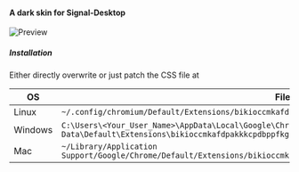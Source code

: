 #### A dark skin for Signal-Desktop
![Preview](https://raw.github.com/grandchild/Signal-Desktop-Darkskin/master/screenshot.png)

##### Installation
Either directly overwrite or just patch the CSS file at

OS  | File Location
--- | -------------
Linux   | `~/.config/chromium/Default/Extensions/bikioccmkafdpakkkcpdbppfkghcmihk/0.1.6_0/stylesheets/manifest.css`
Windows | `C:\Users\<Your_User_Name>\AppData\Local\Google\Chrome\User Data\Default\Extensions\bikioccmkafdpakkkcpdbppfkghcmihk\0.1.6_0\stylesheets\manifest.css`
Mac     | `~/Library/Application Support/Google/Chrome/Default/Extensions/bikioccmkafdpakkkcpdbppfkghcmihk/0.1.6_0/stylesheets/manifest.css`
